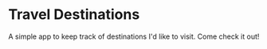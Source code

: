 # Travel Destinations

A simple app to keep track of destinations I'd like to visit. Come check it out!
